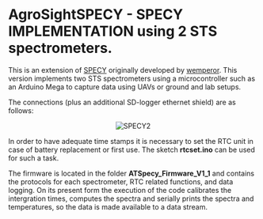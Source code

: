 #  AgroSightSPECY - SPECY IMPLEMENTATION using 2 STS spectrometers.


This is an extension of [SPECY](https://github.com/wemperor/SPECY)  originally developed by
[wemperor](https://github.com/wemperor).
  This version implements two STS spectrometers using a microcontroller such as an Arduino Mega to capture data   using UAVs or ground and lab setups.

The connections (plus an additional SD-logger ethernet shield) are as follows:

<p align="center">
  <img src="https://github.com/calugo/AgroSightSPECY/blob/master/setup.png?raw=true" alt="SPECY2"/>  
</p>

In order to have adequate time stamps it is necessary to set the RTC unit in case of battery replacement or first use. The sketch __rtcset.ino__ can be used for such a task.

The firmware is located in the folder __ATSpecy_Firmware_V1_1__ and contains the protocols for each spectrometer, RTC related functions, and data logging. On its present form the execution of the code calibrates the intergration times, computes the spectra and serially prints the spectra and temperatures, so the data is made available to a data stream.    
